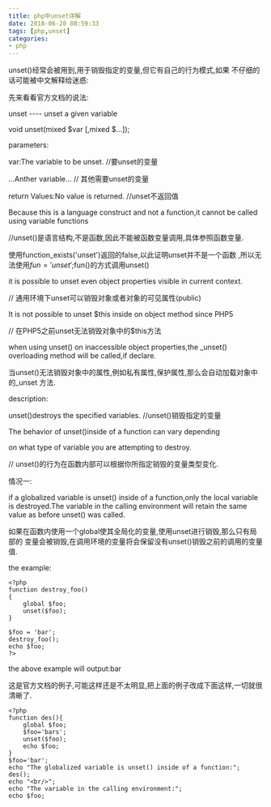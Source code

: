 ```yaml
---
title: php中unset详解
date: 2018-06-20 08:59:33
tags: [php,unset]
categories: 
- php
---
```


unset()经常会被用到,用于销毁指定的变量,但它有自己的行为模式,如果
不仔细的话可能被中文解释给迷惑:

先来看看官方文档的说法:

unset ---- unset a given variable

void unset(mixed $var [,mixed $...]);

parameters:

var:The variable to be unset. //要unset的变量

...Anther variable... // 其他需要unset的变量

return Values:No value is returned.  //unset不返回值


Because this is a language construct and not a function,it
cannot be called using variable functions

//unset()是语言结构,不是函数,因此不能被函数变量调用,具体参照函数变量.

使用function_exists('unset')返回的false,以此证明unset并不是一个函数
,所以无法使用$fun='unset';$fun()的方式调用unset()

it is possible to unset even object properties visible in current context.

// 通用环境下unset可以销毁对象或者对象的可见属性(public)

It is not possible to unset $this inside on object method since PHP5

// 在PHP5之前unset无法销毁对象中的$this方法

when using unset() on inaccessible object properties,the _unset()
overloading method will be called,if declare.

当unset()无法销毁对象中的属性,例如私有属性,保护属性,那么会自动加载对象中的_unset
方法.

description:

unset()destroys the specified variables. //unset()销毁指定的变量

The behavior of unset()inside of a function can vary depending

on what type of variable you are attempting to destroy.

// unset()的行为在函数内部可以根据你所指定销毁的变量类型变化.


情况一:

if a globalized variable is unset() inside of a function,only the local
variable is destroyed.The variable in the calling environment will 
retain the same value as before unset() was called.

如果在函数内使用一个global使其全局化的变量,使用unset进行销毁,那么只有局部的
变量会被销毁,在调用环境的变量将会保留没有unset()销毁之前的调用的变量值.

the example:

    <?php  
    function destroy_foo()   
    {  
        global $foo;  
        unset($foo);  
    }  
      
    $foo = 'bar';  
    destroy_foo();  
    echo $foo;  
    ?>  
    
the above example will output:bar

这是官方文档的例子,可能这样还是不太明显,把上面的例子改成下面这样,一切就很清晰了.

    <?php   
    function des(){  
        global $foo;  
        $foo='bars';  
        unset($foo);  
        echo $foo;  
    }  
    $foo='bar';  
    echo "The globalized variable is unset() inside of a function:";  
    des();  
    echo "<br/>";  
    echo "The variable in the calling environment:";  
    echo $foo;  



